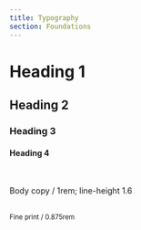 ```yaml
---
title: Typography
section: Foundations
---
```


<div class="typography-example">
  <h1>Heading 1</h1>
  <h2>Heading 2</h2>
  <h3>Heading 3</h3>
  <h4>Heading 4</h4>
  <br>
  <p>Body copy / 1rem; line-height 1.6</p>
  <br>
  <small>Fine print / 0.875rem</small>
</div>
